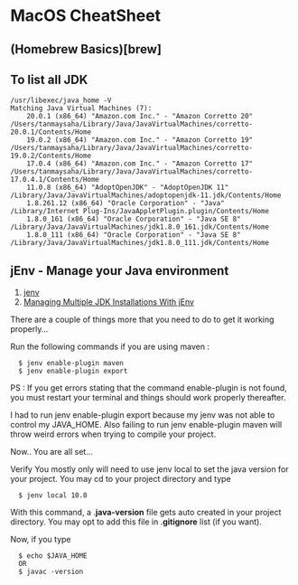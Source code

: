 # MacOS CheatSheet

## (Homebrew Basics)[brew]
## To list all JDK 
```shell
/usr/libexec/java_home -V
Matching Java Virtual Machines (7):
    20.0.1 (x86_64) "Amazon.com Inc." - "Amazon Corretto 20" /Users/tanmaysaha/Library/Java/JavaVirtualMachines/corretto-20.0.1/Contents/Home
    19.0.2 (x86_64) "Amazon.com Inc." - "Amazon Corretto 19" /Users/tanmaysaha/Library/Java/JavaVirtualMachines/corretto-19.0.2/Contents/Home
    17.0.4 (x86_64) "Amazon.com Inc." - "Amazon Corretto 17" /Users/tanmaysaha/Library/Java/JavaVirtualMachines/corretto-17.0.4.1/Contents/Home
    11.0.8 (x86_64) "AdoptOpenJDK" - "AdoptOpenJDK 11" /Library/Java/JavaVirtualMachines/adoptopenjdk-11.jdk/Contents/Home
    1.8.261.12 (x86_64) "Oracle Corporation" - "Java" /Library/Internet Plug-Ins/JavaAppletPlugin.plugin/Contents/Home
    1.8.0_161 (x86_64) "Oracle Corporation" - "Java SE 8" /Library/Java/JavaVirtualMachines/jdk1.8.0_161.jdk/Contents/Home
    1.8.0_111 (x86_64) "Oracle Corporation" - "Java SE 8" /Library/Java/JavaVirtualMachines/jdk1.8.0_111.jdk/Contents/Home
```

## jEnv - Manage your Java environment
1. [jenv](https://www.jenv.be)
2. [Managing Multiple JDK Installations With jEnv](https://www.baeldung.com/jenv-multiple-jdk)

There are a couple of things more that you need to do to get it working properly…

Run the following commands if you are using maven :

```shell
  $ jenv enable-plugin maven
  $ jenv enable-plugin export
```

PS : If you get errors stating that the command enable-plugin is not found, you must restart your terminal and things should work properly thereafter.

I had to run jenv enable-plugin export because my jenv was not able to control my JAVA_HOME. Also failing to run jenv enable-plugin maven will throw weird errors when trying to compile your project.

Now.. You are all set…

Verify
You mostly only will need to use jenv local to set the java version for your project. You may cd to your project directory and type
```shell
  $ jenv local 10.0
```  
With this command, a   .**java-version** file gets auto created in your project directory. You may opt to add this file in .**gitignore** list (if you want).

Now, if you type
```sell
  $ echo $JAVA_HOME
  OR
  $ javac -version
```  
  
